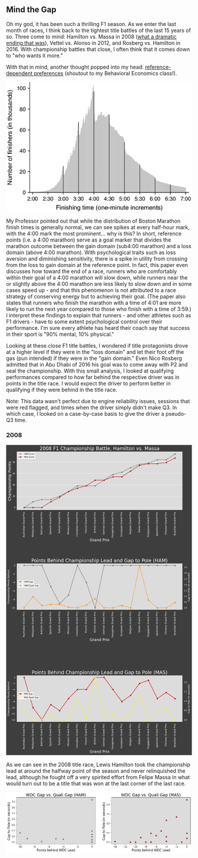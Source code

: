 ## Mind the Gap 

Oh my god, it has been such a thrilling F1 season. As we enter the last month of races, I think back to the tightest title battles of the last 15 years of so. Three come to mind: Hamilton vs. Massa in 2008 ([what a dramatic ending that was](https://www.youtube.com/watch?v=XHSeGou-pCI)), Vettel vs. Alonso in 2012, and Rosberg vs. Hamilton in 2016. With championship battles that close, I often think that it comes down to "who wants it more."

With that in mind, another thought popped into my head: [reference-dependent preferences](https://www.nber.org/system/files/working_papers/w20343/w20343.pdf) (shoutout to my Behavioral Economics class!).

![](Distribution-of-Marathon-Finishing-Times-n-9-789-093.png)

My Professor pointed out that while the distribution of Boston Marathon finish times is generally normal, we can see spikes at every half-hour mark, with the 4:00 mark the most prominent... why is this? In short, reference points (i.e. a 4:00 marathon) serve as a goal marker that divides the marathon outcome between the gain domain (sub4:00 marathon) and a loss domain (above 4:00 marathon). With psychological traits such as loss aversion and diminishing sensitivity, there is a spike in utility from crossing from the loss to gain domain at the reference point. In fact, this paper even discusses how toward the end of a race, runners who are comfortably within their goal of a 4:00 marathon will slow down, while runners near the or slightly above the 4:00 marathon are less likely to slow down and in some cases speed up - and that this phenomenon is not attributed to a race strategy of conserving energy but to achieving their goal. (The paper also states that runners who finish the marathon with a time of 4:01 are more likely to run the next year compared to those who finish with a time of 3:59.) I interpret these findings to explain that runners - and other athletes such as F1 drivers - have to some extent psychological control over their performance. I'm sure every athlete has heard their coach say that success in their sport is "90% mental, 10% physical." 

Looking at these close F1 title battles, I wondered if title protagonists drove at a higher level if they were in the "loss domain" and let their foot off the gas (pun intended) if they were in the "gain domain." Even Nico Rosberg admitted that in Abu Dhabi of 2016 his goal was to come away with P2 and seal the championship. With this small analysis, I looked at qualifying performances compared to how far behind the respective driver was in points in the title race. I would expect the driver to perform better in qualifying if they were behind in the title race.

Note: This data wasn't perfect due to engine reliability issues, sessions that were red flagged, and times when the driver simply didn't make Q3. In which case, I looked on a case-by-case basis to give the driver a pseudo-Q3 time.


### 2008

![](2008.png)

As we can see in the 2008 title race, Lewis Hamilton took the championship lead at around the halfway point of the season and never relinquished the lead, although he fought off a very spirited effort from Felipe Massa in what would turn out to be a title that was won at the last corner of the last race. 

![](2008_HAM_MAS.png)